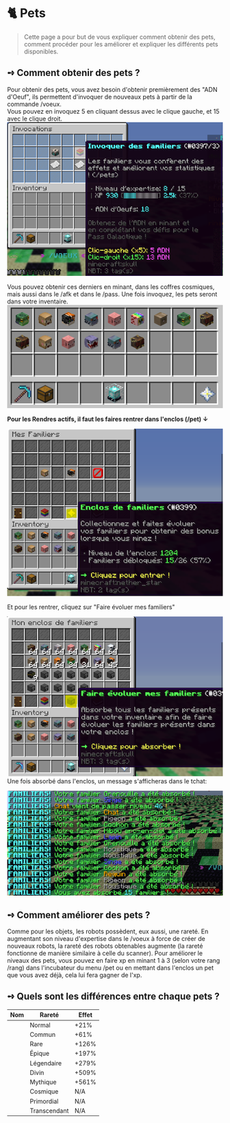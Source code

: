 # 🐈​ Pets
> Cette page a pour but de vous expliquer comment obtenir des pets, comment procéder pour les améliorer et expliquer les différents pets disponibles.

## **➺** Comment obtenir des pets ?
Pour obtenir des pets, vous avez besoin d'obtenir premièrement des "ADN d'Oeuf", ils permettent d'invoquer de nouveaux pets à partir de la commande /voeux.  
Vous pouvez en invoquez 5 en cliquant dessus avec le clique gauche, et 15 avec le clique droit.
![img.png](ressources/VoeuxPets.png)

Vous pouvez obtenir ces derniers en minant, dans les coffres cosmiques, mais aussi dans le /afk et dans le /pass.
Une fois invoquez, les pets seront dans votre inventaire.  
![img.png](ressources/PetsINV.png)

**Pour les Rendres actifs, il faut les faires rentrer dans l'enclos (/pet) ↓**  

![img.png](ressources/EnclosPets.png)

Et pour les rentrer, cliquez sur "Faire évoluer mes familiers"  

![img.png](ressources/EnclosEVOPets.png)  
Une fois absorbé dans l'enclos, un message s'afficheras dans le tchat:  
  
  ![img.png](ressources/PetsAbsoTchat.png)

## **➺** Comment améliorer des pets ?
Comme pour les objets, les robots possèdent, eux aussi, une rareté. En augmentant son niveau d'expertise dans le /voeux à force de créer de nouveaux robots, la rareté des robots obtenables augmente (la rareté fonctionne de manière similaire à celle du scanner).
Pour améliorer le niveaux des pets, vous pouvez en faire xp en minant 1 à 3 (selon votre rang /rang) dans l'incubateur du menu /pet ou en mettant dans l'enclos un pet que vous avez déjà, cela lui fera gagner de l'xp.

## **➺** Quels sont les différences entre chaque pets ?

|  Nom  | Rareté       | Effet     |
|-------|--------------|-----------|
|       | Normal       | +21%      |
|       | Commun       | +61%      |
|       | Rare         | +126%     |
|       | Épique       | +197%     |
|       | Légendaire   | +279%     |
|       | Divin        | +509%     |
|       | Mythique     | +561%     |
|       | Cosmique     | N/A       |
|       | Primordial   | N/A       |
|       | Transcendant | N/A       |
